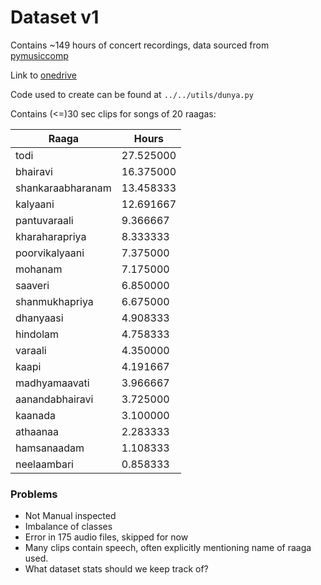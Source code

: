 # Dataset v1

Contains ~149 hours of concert recordings, data sourced from [pymusiccomp](https://dunya.compmusic.upf.edu/)

Link to [onedrive](https://iiitbac-my.sharepoint.com/:u:/g/personal/g_saimadhavan_iiitb_ac_in/EfGj4Z9RyjlIlHhEXVxxN7cBIpXLccF1_x-tI16rdbdd1w?e=zrnEfe)

Code used to create can be found at `../../utils/dunya.py`

Contains (<=)30 sec clips for songs of 20 raagas:

| Raaga             | Hours     |
|-------------------|-----------|
| todi              | 27.525000 |
| bhairavi          | 16.375000 |
| shankaraabharanam | 13.458333 |
| kalyaani          | 12.691667 |
| pantuvaraali      | 9.366667  |
| kharaharapriya    | 8.333333  |
| poorvikalyaani    | 7.375000  |
| mohanam           | 7.175000  |
| saaveri           | 6.850000  |
| shanmukhapriya    | 6.675000  |
| dhanyaasi         | 4.908333  |
| hindolam          | 4.758333  |
| varaali           | 4.350000  |
| kaapi             | 4.191667  |
| madhyamaavati     | 3.966667  |
| aanandabhairavi   | 3.725000  |
| kaanada           | 3.100000  |
| athaanaa          | 2.283333  |
| hamsanaadam       | 1.108333  |
| neelaambari       | 0.858333  |


### Problems
- Not Manual inspected
- Imbalance of classes
- Error in 175 audio files, skipped for now
- Many clips contain speech, often explicitly mentioning name of raaga used.
- What dataset stats should we keep track of?